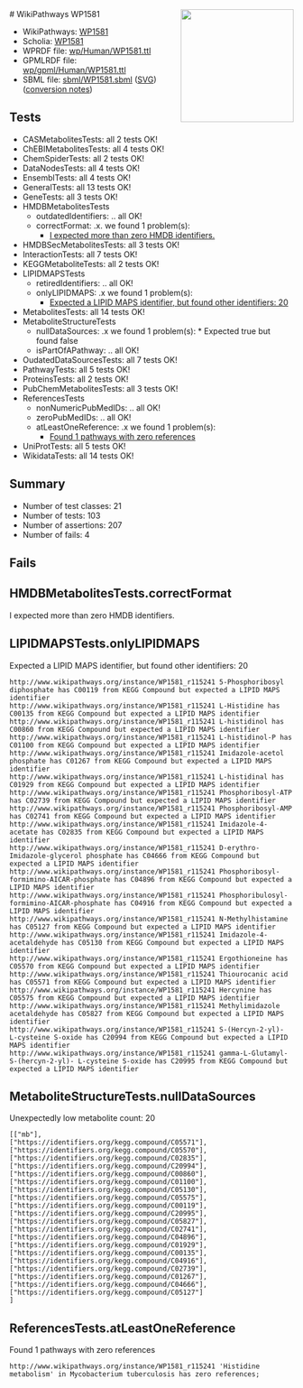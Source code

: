 <img style="float: right; width: 200px" src="../logo.png" />
# WikiPathways WP1581

* WikiPathways: [WP1581](https://identifiers.org/wikipathways:WP1581)
* Scholia: [WP1581](https://scholia.toolforge.org/wikipathways/WP1581)
* WPRDF file: [wp/Human/WP1581.ttl](../wp/Human/WP1581.ttl)
* GPMLRDF file: [wp/gpml/Human/WP1581.ttl](../wp/gpml/Human/WP1581.ttl)
* SBML file: [sbml/WP1581.sbml](../sbml/WP1581.sbml) ([SVG](../sbml/WP1581.svg)) ([conversion notes](../sbml/WP1581.txt))

## Tests
* CASMetabolitesTests: all 2 tests OK!
* ChEBIMetabolitesTests: all 4 tests OK!
* ChemSpiderTests: all 2 tests OK!
* DataNodesTests: all 4 tests OK!
* EnsemblTests: all 4 tests OK!
* GeneralTests: all 13 tests OK!
* GeneTests: all 3 tests OK!
* HMDBMetabolitesTests
    * outdatedIdentifiers: .. all OK!
    * correctFormat: .x. we found 1 problem(s):
        * [I expected more than zero HMDB identifiers.](#ad154c1e)
* HMDBSecMetabolitesTests: all 3 tests OK!
* InteractionTests: all 7 tests OK!
* KEGGMetaboliteTests: all 2 tests OK!
* LIPIDMAPSTests
    * retiredIdentifiers: .. all OK!
    * onlyLIPIDMAPS: .x we found 1 problem(s):
        * [Expected a LIPID MAPS identifier, but found other identifiers: 20](#d0bfb697)
* MetabolitesTests: all 14 tests OK!
* MetaboliteStructureTests
    * nullDataSources: .x we found 1 problem(s):
            * Expected true but found false
    * isPartOfAPathway: .. all OK!
* OudatedDataSourcesTests: all 7 tests OK!
* PathwayTests: all 5 tests OK!
* ProteinsTests: all 2 tests OK!
* PubChemMetabolitesTests: all 3 tests OK!
* ReferencesTests
    * nonNumericPubMedIDs: .. all OK!
    * zeroPubMedIDs: .. all OK!
    * atLeastOneReference: .x we found 1 problem(s):
        * [Found 1 pathways with zero references](#35eb778e)
* UniProtTests: all 5 tests OK!
* WikidataTests: all 14 tests OK!


## Summary

* Number of test classes: 21
* Number of tests: 103
* Number of assertions: 207
* Number of fails: 4

## Fails

<a name="ad154c1e" />

## HMDBMetabolitesTests.correctFormat

I expected more than zero HMDB identifiers.
<a name="d0bfb697" />

## LIPIDMAPSTests.onlyLIPIDMAPS

Expected a LIPID MAPS identifier, but found other identifiers: 20
```
http://www.wikipathways.org/instance/WP1581_r115241 5-Phosphoribosyl diphosphate has C00119 from KEGG Compound but expected a LIPID MAPS identifier
http://www.wikipathways.org/instance/WP1581_r115241 L-Histidine has C00135 from KEGG Compound but expected a LIPID MAPS identifier
http://www.wikipathways.org/instance/WP1581_r115241 L-histidinol has C00860 from KEGG Compound but expected a LIPID MAPS identifier
http://www.wikipathways.org/instance/WP1581_r115241 L-histidinol-P has C01100 from KEGG Compound but expected a LIPID MAPS identifier
http://www.wikipathways.org/instance/WP1581_r115241 Imidazole-acetol phosphate has C01267 from KEGG Compound but expected a LIPID MAPS identifier
http://www.wikipathways.org/instance/WP1581_r115241 L-histidinal has C01929 from KEGG Compound but expected a LIPID MAPS identifier
http://www.wikipathways.org/instance/WP1581_r115241 Phosphoribosyl-ATP has C02739 from KEGG Compound but expected a LIPID MAPS identifier
http://www.wikipathways.org/instance/WP1581_r115241 Phosphoribosyl-AMP has C02741 from KEGG Compound but expected a LIPID MAPS identifier
http://www.wikipathways.org/instance/WP1581_r115241 Imidazole-4-acetate has C02835 from KEGG Compound but expected a LIPID MAPS identifier
http://www.wikipathways.org/instance/WP1581_r115241 D-erythro-Imidazole-glycerol phosphate has C04666 from KEGG Compound but expected a LIPID MAPS identifier
http://www.wikipathways.org/instance/WP1581_r115241 Phosphoribosyl-formimino-AICAR-phosphate has C04896 from KEGG Compound but expected a LIPID MAPS identifier
http://www.wikipathways.org/instance/WP1581_r115241 Phosphoribulosyl-formimino-AICAR-phosphate has C04916 from KEGG Compound but expected a LIPID MAPS identifier
http://www.wikipathways.org/instance/WP1581_r115241 N-Methylhistamine has C05127 from KEGG Compound but expected a LIPID MAPS identifier
http://www.wikipathways.org/instance/WP1581_r115241 Imidazole-4-acetaldehyde has C05130 from KEGG Compound but expected a LIPID MAPS identifier
http://www.wikipathways.org/instance/WP1581_r115241 Ergothioneine has C05570 from KEGG Compound but expected a LIPID MAPS identifier
http://www.wikipathways.org/instance/WP1581_r115241 Thiourocanic acid has C05571 from KEGG Compound but expected a LIPID MAPS identifier
http://www.wikipathways.org/instance/WP1581_r115241 Hercynine has C05575 from KEGG Compound but expected a LIPID MAPS identifier
http://www.wikipathways.org/instance/WP1581_r115241 Methylimidazole acetaldehyde has C05827 from KEGG Compound but expected a LIPID MAPS identifier
http://www.wikipathways.org/instance/WP1581_r115241 S-(Hercyn-2-yl)- L-cysteine S-oxide has C20994 from KEGG Compound but expected a LIPID MAPS identifier
http://www.wikipathways.org/instance/WP1581_r115241 gamma-L-Glutamyl- S-(hercyn-2-yl)- L-cysteine S-oxide has C20995 from KEGG Compound but expected a LIPID MAPS identifier
```

<a name="919041a8" />

## MetaboliteStructureTests.nullDataSources

Unexpectedly low metabolite count: 20
```
[["mb"],
["https://identifiers.org/kegg.compound/C05571"],
["https://identifiers.org/kegg.compound/C05570"],
["https://identifiers.org/kegg.compound/C02835"],
["https://identifiers.org/kegg.compound/C20994"],
["https://identifiers.org/kegg.compound/C00860"],
["https://identifiers.org/kegg.compound/C01100"],
["https://identifiers.org/kegg.compound/C05130"],
["https://identifiers.org/kegg.compound/C05575"],
["https://identifiers.org/kegg.compound/C00119"],
["https://identifiers.org/kegg.compound/C20995"],
["https://identifiers.org/kegg.compound/C05827"],
["https://identifiers.org/kegg.compound/C02741"],
["https://identifiers.org/kegg.compound/C04896"],
["https://identifiers.org/kegg.compound/C01929"],
["https://identifiers.org/kegg.compound/C00135"],
["https://identifiers.org/kegg.compound/C04916"],
["https://identifiers.org/kegg.compound/C02739"],
["https://identifiers.org/kegg.compound/C01267"],
["https://identifiers.org/kegg.compound/C04666"],
["https://identifiers.org/kegg.compound/C05127"]
]
```

<a name="35eb778e" />

## ReferencesTests.atLeastOneReference

Found 1 pathways with zero references
```
http://www.wikipathways.org/instance/WP1581_r115241 'Histidine metabolism' in Mycobacterium tuberculosis has zero references; 
```

